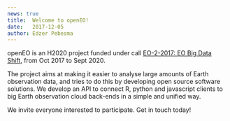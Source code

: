 ```yaml
---
news: true
title:  Welcome to openEO!
date:   2017-12-05
author: Edzer Pebesma
---
```


openEO is an H2020 project funded under call [EO-2-2017: EO Big Data
Shift](https://ec.europa.eu/research/participants/portal/desktop/en/opportunities/h2020/topics/eo-2-2017.html), from Oct 2017 to Sept 2020.

The project aims at making it easier to analyse large amounts of
Earth observation data, and tries to do this by developing open
source software solutions.  We develop an API to connect R, python
and javascript clients to big Earth observation cloud back-ends in a
simple and unified way. 

We invite everyone interested to participate. Get in touch today!

